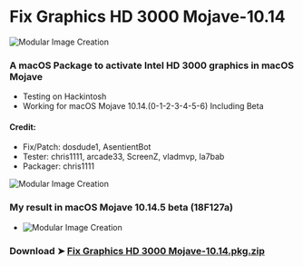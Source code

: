 # Fix Graphics HD 3000 Mojave-10.14

![Modular Image Creation](https://i25.servimg.com/u/f25/18/50/18/69/intel10.png)

### A macOS Package to activate Intel HD 3000 graphics in macOS Mojave
- Testing on Hackintosh
- Working for macOS Mojave 10.14.(0-1-2-3-4-5-6) Including Beta

#### Credit: 
- Fix/Patch: dosdude1, AsentientBot
- Tester: chris1111, arcade33, ScreenZ, vladmvp, la7bab
- Packager: chris1111

![Modular Image Creation](https://i25.servimg.com/u/f25/18/50/18/69/webp_n17.gif)

### My result in macOS Mojave 10.14.5 beta (18F127a)
- ![Modular Image Creation](https://i.servimg.com/u/f25/18/50/18/69/screen26.jpg)


### Download ➤ [Fix Graphics HD 3000 Mojave-10.14.pkg.zip](https://github.com/chris1111/Fix-Graphics-HD-3000-Mojave-10.14/releases/tag/V1)
